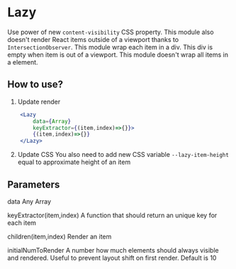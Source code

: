 # Lazy
Use power of new `content-visibility` CSS property.
This module also doesn't render React items outside of a viewport thanks to `IntersectionObserver`.
This module wrap each item in a div. This div is empty when item is out of a viewport.
This module doesn't wrap all items in a element.

## How to use?
1. Update render
```jsx
    <Lazy
        data={Array}
        keyExtractor={(item,index)=>{}}>
        {(item,index)=>{}}
    </Lazy>
```

2. Update CSS
You also need to add new CSS variable `--lazy-item-height` equal to approximate height of an item

## Parameters
data
    Any Array

keyExtractor(item,index)
    A function that should return an unique key for each item

children(item,index)
    Render an item

initialNumToRender
    A number how much elements should always visible and rendered. Useful to prevent layout shift on first render.
    Default is 10